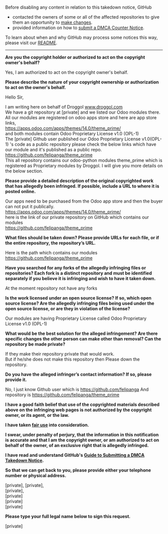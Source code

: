 Before disabling any content in relation to this takedown notice, GitHub
- contacted the owners of some or all of the affected repositories to give them an opportunity to [make changes](https://docs.github.com/en/github/site-policy/dmca-takedown-policy#a-how-does-this-actually-work).
- provided information on how to [submit a DMCA Counter Notice](https://docs.github.com/en/articles/guide-to-submitting-a-dmca-counter-notice).

To learn about when and why GitHub may process some notices this way, please visit our [README](https://github.com/github/dmca/blob/master/README.md).

---

**Are you the copyright holder or authorized to act on the copyright owner's behalf?**

Yes, I am authorized to act on the copyright owner's behalf.

**Please describe the nature of your copyright ownership or authorization to act on the owner's behalf.**

Hello Sir,

I am writing here on behalf of Droggol www.droggol.com  
We have a git repository at [private] and we listed our Odoo modules there. All our modules are registered on odoo apps store and here are app store links,  
https://apps.odoo.com/apps/themes/14.0/theme_prime/  
and both modules contain Odoo Proprietary License v1.0 (OPL-1)  
The [private] Github user published our Odoo Proprietary License v1.0(OPL-1) 's code as a public repository please check the below links which have our module and it's published as a public repo.  
https://github.com/felipanga/theme_prime  
This all repository contains our odoo-python modules theme_prime which is registered as Proprietary modules by Droggol. I will give you more details on the below section.

**Please provide a detailed description of the original copyrighted work that has allegedly been infringed. If possible, include a URL to where it is posted online.**

Our apps need to be purchased from the Odoo app store and then the buyer can not put it publically.  
https://apps.odoo.com/apps/themes/14.0/theme_prime/  
here is the link of our private repository on GitHub which contains our modules  
https://github.com/felipanga/theme_prime

**What files should be taken down? Please provide URLs for each file, or if the entire repository, the repository’s URL.**

Here is the path which contains our modules  
https://github.com/felipanga/theme_prime

**Have you searched for any forks of the allegedly infringing files or repositories? Each fork is a distinct repository and must be identified separately if you believe it is infringing and wish to have it taken down.**

At the moment repository not have any forks

**Is the work licensed under an open source license? If so, which open source license? Are the allegedly infringing files being used under the open source license, or are they in violation of the license?**

Our modules are having Proprietary License called Odoo Proprietary License v1.0 (OPL-1)

**What would be the best solution for the alleged infringement? Are there specific changes the other person can make other than removal? Can the repository be made private?**

If they make their repository private that would work.  
But if he/she does not make this repository then Please down the repository.

**Do you have the alleged infringer’s contact information? If so, please provide it.**

No, I just know Github user which is https://github.com/felipanga
And repository is https://github.com/felipanga/theme_prime

**I have a good faith belief that use of the copyrighted materials described above on the infringing web pages is not authorized by the copyright owner, or its agent, or the law.**

**I have taken <a href="https://www.lumendatabase.org/topics/22">fair use</a> into consideration.**

**I swear, under penalty of perjury, that the information in this notification is accurate and that I am the copyright owner, or am authorized to act on behalf of the owner, of an exclusive right that is allegedly infringed.**

**I have read and understand GitHub's <a href="https://docs.github.com/articles/guide-to-submitting-a-dmca-takedown-notice/">Guide to Submitting a DMCA Takedown Notice</a>.**

**So that we can get back to you, please provide either your telephone number or physical address.**

[private], [private],  
[private],  
[private]  
[private]  
[private]

**Please type your full legal name below to sign this request.**

[private]
